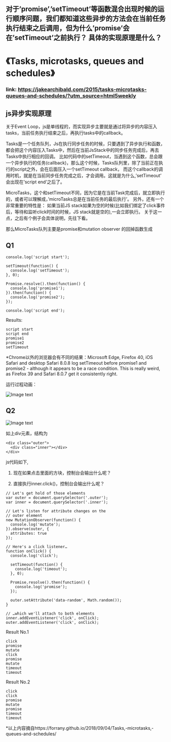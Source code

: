 ## 对于’promise’,’setTimeout’等函数混合出现时候的运行顺序问题，我们都知道这些异步的方法会在当前任务执行结束之后调用，但为什么’promise’会在’setTimeout’之前执行？ 具体的实现原理是什么？

# 《Tasks, microtasks, queues and schedules》

### link: https://jakearchibald.com/2015/tasks-microtasks-queues-and-schedules/?utm_source=html5weekly

## js异步实现原理

  关于Event Loop，js是单线程的，而实现异步主要就是通过将异步的内容压入tasks，当前任务执行结束之后，再执行tasks中的callback。

  Tasks是一个任务队列，Js在执行同步任务的时候，只要遇到了异步执行和函数，都会把这个内容压入Tasks中，然后在当前JsStack中的同步任务完成后，再去Tasks中执行相应的回调。 比如代码中的setTimeout，当遇到这个函数，总会跟一个异步执行的任务(callback)，那么这个时候，Tasks队列里，除了当前正在执行的script之外，会在后面压入一个setTimeout callback， 而这个callback的调用时机，就是在当前同步任务完成之后，才会调用。这就是为什么,’setTimeout’ 会出现在’script end’之后了。

  MicroTasks，这个和setTimeout不同，因为它是在当前Task完成后，就立即执行的，或者可以理解成，’microTasks总是在当前任务的最后执行’。 另外，还有一个非常重要的特性是： 如果当前JS stack如果为空的时候(比如我们绑定了click事件后，等待和监听click时间的时候，JS stack就是空的),一会立即执行。 关于这一点，之后有个例子会具体说明，先往下看。

  那么MicroTasks队列主要是promise和mutation observer 的回掉函数生成 

## Q1

```
console.log('script start');

setTimeout(function() {
  console.log('setTimeout');
}, 0);

Promise.resolve().then(function() {
  console.log('promise1');
}).then(function() {
  console.log('promise2');
});

console.log('script end');
```

Results:

```
script start
script end
promise1
promise2
setTimeout
```
  *Chrome以外的浏览器会有不同的结果：Microsoft Edge, Firefox 40, iOS Safari and desktop Safari 8.0.8 log setTimeout before promise1 and promise2 - although it appears to be a race condition. This is really weird, as Firefox 39 and Safari 8.0.7 get it consistently right.

运行过程动画：

![Image text](https://user-gold-cdn.xitu.io/2018/8/5/1650827c4eb4d2a5?w=420&h=306&f=gif&s=441671)

## Q2

![Image text](https://user-gold-cdn.xitu.io/2018/8/5/1650914100613dfd?w=225&h=194&f=png&s=1245)

如上div元素，结构为
```
<div class="outer">
  <div class="inner"></div>
</div>
```

js代码如下,

1. 现在如果点击里面的方块，控制台会输出什么呢？

2. 直接执行inner.click()，控制台会输出什么呢？

```
// Let's get hold of those elements
var outer = document.querySelector('.outer');
var inner = document.querySelector('.inner');

// Let's listen for attribute changes on the
// outer element
new MutationObserver(function() {
  console.log('mutate');
}).observe(outer, {
  attributes: true
});

// Here's a click listener…
function onClick() {
  console.log('click');

  setTimeout(function() {
    console.log('timeout');
  }, 0);

  Promise.resolve().then(function() {
    console.log('promise');
  });

  outer.setAttribute('data-random', Math.random());
}

// …which we'll attach to both elements
inner.addEventListener('click', onClick);
outer.addEventListener('click', onClick);
```

Result No.1

```
click
promise
mutate
click
promise
mutate
timeout
timeout
```

Result No.2

```
click
click
promise
mutate
promise
timeout 
timeout
```



  *以上内容摘自https://forrany.github.io/2018/09/04/Tasks,-microtasks,-queues-and-schedules/
